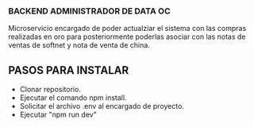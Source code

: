 ### BACKEND ADMINISTRADOR DE DATA OC
Microservicio encargado de poder actualziar el sistema con las compras realizadas en oro para posteriormente poderlas asociar con las notas de ventas de softnet y nota de venta de china.

## PASOS PARA INSTALAR
- Clonar repositorio.
- Ejecutar el comando npm install.
- Solicitar el archivo .env al encargado de proyecto.
- Ejecutar "npm run dev"